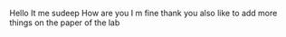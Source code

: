 Hello It me sudeep How are you I m fine thank you also like to add more things on the paper of the lab
